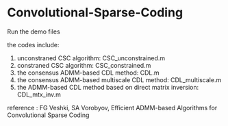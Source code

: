 # Convolutional-Sparse-Coding
Run the demo files

the codes include:

1) unconstraned CSC algorithm: CSC_unconstrained.m
2) constraned CSC algorithm: CSC_constrained.m
3) the consensus ADMM-based CDL method: CDL.m
4) the consensus ADMM-based multiscale CDL method: CDL_multiscale.m
5) the ADMM-based CDL method based on direct matrix inversion: CDL_mtx_inv.m


reference : FG Veshki, SA Vorobyov, Efficient ADMM-based Algorithms for Convolutional Sparse Coding
